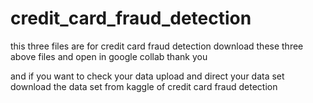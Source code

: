 # credit_card_fraud_detection
this three files are for credit card fraud detection 
download these three above files and open in google collab 
thank you

and if you want to check your data upload and direct your data set download the data set from kaggle of credit card fraud detection
